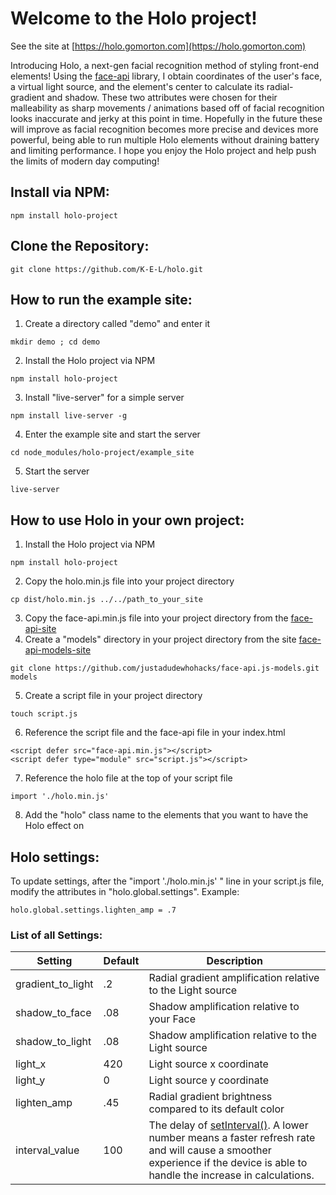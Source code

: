 # Welcome to the Holo project! 

See the site at [https://holo.gomorton.com](https://holo.gomorton.com)

Introducing Holo, a next-gen facial recognition method of styling front-end elements! Using the [face-api](https://github.com/justadudewhohacks/face-api.js/) library, I obtain coordinates of the user's face, a virtual light source, and the element's center to calculate its radial-gradient and shadow. These two attributes were chosen for their malleability as sharp movements / animations based off of facial recognition looks inaccurate and jerky at this point in time. Hopefully in the future these will improve as facial recognition becomes more precise and devices more powerful, being able to run multiple Holo elements without draining battery and limiting performance. I hope you enjoy the Holo project and help push the limits of modern day computing!

## Install via NPM:
```
npm install holo-project
```
## Clone the Repository:
```
git clone https://github.com/K-E-L/holo.git
```
## How to run the example site:
1. Create a directory called "demo" and enter it
```
mkdir demo ; cd demo
```
2. Install the Holo project via NPM
```
npm install holo-project
```
3. Install "live-server" for a simple server
```
npm install live-server -g
```
4. Enter the example site and start the server
```
cd node_modules/holo-project/example_site
```
5. Start the server
```
live-server
```

## How to use Holo in your own project:
1. Install the Holo project via NPM
```
npm install holo-project
```
2. Copy the holo.min.js file into your project directory
```
cp dist/holo.min.js ../../path_to_your_site
```
3. Copy the face-api.min.js file into your project directory from the [face-api-site](https://github.com/justadudewhohacks/face-api.js/blob/master/dist/face-api.min.js)
4. Create a "models" directory in your project directory from the site [face-api-models-site](https://github.com/justadudewhohacks/face-api.js-models)
```
git clone https://github.com/justadudewhohacks/face-api.js-models.git models
```
5. Create a script file in your project directory
```
touch script.js
```
6. Reference the script file and the face-api file in your index.html
```
<script defer src="face-api.min.js"></script>
<script defer type="module" src="script.js"></script>
```
7. Reference the holo file at the top of your script file
```
import './holo.min.js'
```
8. Add the "holo" class name to the elements that you want to have the Holo effect on

## Holo settings:
To update settings, after the "import './holo.min.js' " line in your script.js file, modify the attributes in "holo.global.settings".
Example: 
```
holo.global.settings.lighten_amp = .7
```
### List of all Settings:
| Setting | Default | Description |
| --- | --- | --- |
| gradient_to_light | .2 | Radial gradient amplification relative to the Light source |
| shadow_to_face | .08 | Shadow amplification relative to your Face |
| shadow_to_light | .08 | Shadow amplification relative to the Light source |
| light_x | 420 | Light source x coordinate |
| light_y | 0 | Light source y coordinate |
| lighten_amp | .45 | Radial gradient brightness compared to its default color |
| interval_value | 100 | The delay of [setInterval()](https://developer.mozilla.org/en-US/docs/Web/API/setInterval). A lower number means a faster refresh rate and will cause a smoother experience if the device is able to handle the increase in calculations. |
